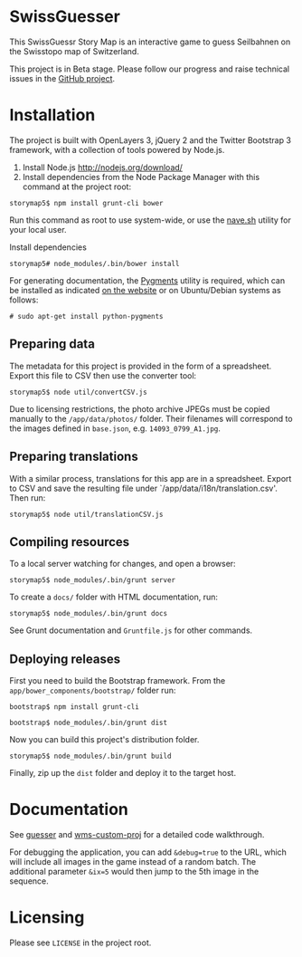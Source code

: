 SwissGuesser
============

This SwissGuessr Story Map is an interactive game to guess Seilbahnen on the Swisstopo map of Switzerland.

This project is in Beta stage. Please follow our progress and raise technical issues in the [GitHub project](https://github.com/geoadmin/web-storymaps/issues?page=1&state=open). 

# Installation

The project is built with OpenLayers 3, jQuery 2 and the Twitter Bootstrap 3 framework, with a collection of tools powered by Node.js.

1. Install Node.js http://nodejs.org/download/
2. Install dependencies from the Node Package Manager with this command at the project root:

`storymap5$ npm install grunt-cli bower`

Run this command as root to use system-wide, or use the [nave.sh](https://github.com/isaacs/nave) utility for your local user.

Install dependencies

`storymap5# node_modules/.bin/bower install`

For generating documentation, the [Pygments](http://pygments.org/) utility is required, which can be installed as indicated [on the website](http://pygments.org/download/) or on Ubuntu/Debian systems as follows:

`# sudo apt-get install python-pygments`

## Preparing data

The metadata for this project is provided in the form of a spreadsheet. Export this file to CSV then use the converter tool:

`storymap5$ node util/convertCSV.js`

Due to licensing restrictions, the photo archive JPEGs must be copied manually to the `/app/data/photos/` folder. Their filenames will correspond to the images defined in `base.json`, e.g. `14093_0799_A1.jpg`.

## Preparing translations

With a similar process, translations for this app are in a spreadsheet. Export to CSV and save the resulting file under `/app/data/i18n/translation.csv'. Then run:

`storymap5$ node util/translationCSV.js`

## Compiling resources

To a local server watching for changes, and open a browser:

`storymap5$ node_modules/.bin/grunt server`

To create a `docs/` folder with HTML documentation, run:

`storymap5$ node_modules/.bin/grunt docs`

See Grunt documentation and `Gruntfile.js` for other commands.

## Deploying releases

First you need to build the Bootstrap framework. From the `app/bower_components/bootstrap/` folder run:

`bootstrap$ npm install grunt-cli`

`bootstrap$ node_modules/.bin/grunt dist`

Now you can build this project's distribution folder.

`storymap5$ node_modules/.bin/grunt build`

Finally, zip up the `dist` folder and deploy it to the target host.

# Documentation

See [guesser](app/scripts/guesser.html) and [wms-custom-proj](app/scripts/wms-custom-proj.html) for a detailed code walkthrough.

For debugging the application, you can add `&debug=true` to the URL, which will include all images in the game instead of a random batch. The additional parameter `&ix=5` would then jump to the 5th image in the sequence.

# Licensing

Please see `LICENSE` in the project root.
